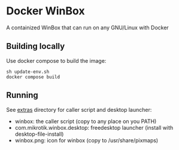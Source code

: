 # Docker WinBox

A containized WinBox that can run on any GNU/Linux with Docker

## Building locally

Use docker compose to build the image:

```shell
sh update-env.sh
docker compose build
```

## Running

See [extras](./extras) directory for caller script and desktop launcher:

* winbox: the caller script (copy to any place on you PATH)
* com.mikrotik.winbox.desktop: freedesktop launcher (install with desktop-file-install)
* winbox.png: icon for winbox (copy to /usr/share/pixmaps)
